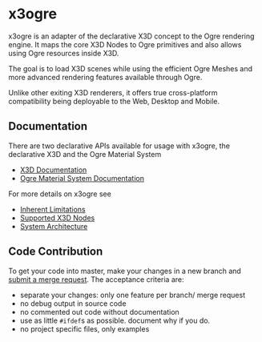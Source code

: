 x3ogre
======

x3ogre is an adapter of the declarative X3D concept to the Ogre rendering engine.
It maps the core X3D Nodes to Ogre primitives and also allows using Ogre resources inside X3D.

The goal is to load X3D scenes while using the efficient Ogre Meshes and more advanced rendering features available through Ogre.

Unlike other exiting X3D renderers, it offers true cross-platform compatibility being deployable to the Web, Desktop and Mobile.

Documentation
-------------
There are two declarative APIs available for usage with x3ogre, the declarative X3D and the Ogre Material System
* [X3D Documentation](http://www.web3d.org/files/specifications/19775-1/V3.3/index.html)
* [Ogre Material System Documentation](https://ogrecave.github.io/ogre/api/1.10/Material-Scripts.html)

For more details on x3ogre see
* [Inherent Limitations](docs/home.md)
* [Supported X3D Nodes](docs/x3d-nodes.markdown)
* [System Architecture](docs/system-architecture.markdown)

Code Contribution
-----------------
To get your code into master, make your changes in a new branch and [submit a merge request](../pulls).
The acceptance criteria are:

* separate your changes: only one feature per branch/ merge request
* no debug output in source code
* no commented out code without documentation
* use as little `#ifdef`s as possible. document why if you do.
* no project specific files, only examples
